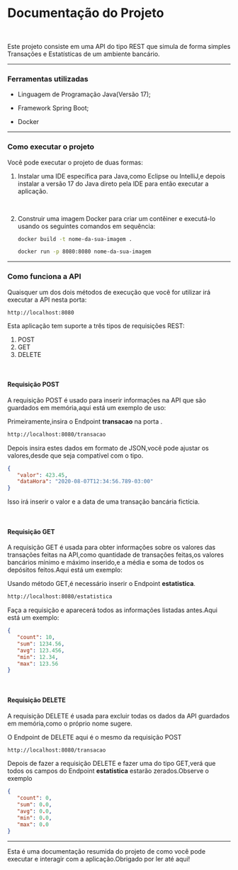# Documentação do Projeto

<br>

Este projeto consiste em uma API do tipo REST que simula de forma simples Transações e Estatísticas de um ambiente bancário.

****

### Ferramentas utilizadas

- Linguagem de Programação Java(Versão 17);

- Framework Spring Boot;
  
- Docker

****

### Como executar o projeto

Você pode executar o projeto de duas formas:

1. Instalar uma IDE específica para Java,como Eclipse ou IntelliJ,e depois instalar a versão 17 do Java direto pela IDE para então executar a aplicação.

<br>

2. Construir uma imagem Docker para criar um contêiner e executá-lo usando os seguintes comandos em sequência: <br> 
   ```bash
   docker build -t nome-da-sua-imagem .
   ```
   
   ```bash
   docker run -p 8080:8080 nome-da-sua-imagem
   ```

****

### Como funciona a API

Quaisquer um dos dois métodos de execução que você for utilizar irá executar a API nesta porta:
```
http://localhost:8080
```

Esta aplicação tem suporte a três tipos de requisições REST:

1. POST
2. GET
3. DELETE

<br>

#### Requisição POST

A requisição POST é usado para inserir informações na API que são guardados em memória,aqui está um exemplo de uso:

Primeiramente,insira o Endpoint **transacao** na porta .
```bash
http://localhost:8080/transacao
```

Depois insira estes dados em formato de JSON,você pode ajustar os valores,desde que seja compatível com o tipo.
```json
{
   "valor": 423.45,
   "dataHora": "2020-08-07T12:34:56.789-03:00"
}
```

Isso irá inserir o valor e a data de uma transação bancária fictícia.

<br>

#### Requisição GET

A requisição GET é usada para obter informações sobre os valores das transações feitas na API,como quantidade de transações feitas,os valores bancários mínimo e máximo inserido,e a média e soma de todos os depósitos feitos.Aqui está um exemplo:

Usando método GET,é necessário inserir o Endpoint **estatistica**.

```bash
http://localhost:8080/estatistica
```

Faça a requisição e aparecerá todos as informações listadas antes.Aqui está um exemplo:
```json
{
   "count": 10,
   "sum": 1234.56,
   "avg": 123.456,
   "min": 12.34,
   "max": 123.56
}
```

<br>

#### Requisição DELETE

A requisição DELETE é usada para excluir todas os dados da API guardados em memória,como o próprio nome sugere.

O Endpoint de DELETE aqui é o mesmo da requisição POST
```bash
http://localhost:8080/transacao
```

Depois de fazer a requisição DELETE e fazer uma do tipo GET,verá que todos os campos do Endpoint **estatistica** estarão zerados.Observe o exemplo
```json
{
   "count": 0,
   "sum": 0.0,
   "avg": 0.0,
   "min": 0.0,
   "max": 0.0
}
```

****

Esta é uma documentação resumida do projeto de como você pode executar e interagir com a aplicação.Obrigado por ler até aqui!